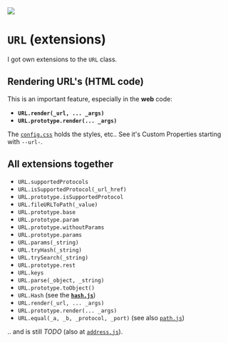 <img src="https://kekse.biz/github.php?draw&text=`URL`&override=github:v4" />

# **`URL`** (extensions)
I got own extensions to the `URL` class.

## Rendering URL's (HTML code)
This is an important feature, especially in the **web** code:

* **`URL.render(_url, ... _args)`**
* **`URL.prototype.render(... _args)`**

The [`config.css`](../../../css/config.css) holds the styles, etc..
See it's Custom Properties starting with `--url-`.

## All extensions together
* `URL.supportedProtocols`
* `URL.isSupportedProtocol(_url_href)`
* `URL.prototype.isSupportedProtocol`
* `URL.fileURLToPath(_value)`
* `URL.prototype.base`
* `URL.prototype.param`
* `URL.prototype.withoutParams`
* `URL.prototype.params`
* `URL.params(_string)`
* `URL.tryHash(_string)`
* `URL.trySearch(_string)`
* `URL.prototype.rest`
* `URL.keys`
* `URL.parse(_object, _string)`
* `URL.prototype.toObject()`
* `URL.Hash` (see the [**`hash.js`**](../web/hash.md))
* `URL.render(_url, ... _args)`
* `URL.prototype.render(... _args)`
* `URL.equal(_a, _b, _protocol, _port)` (see also [`path.js`](../lib/path.md))

.. and is still *TODO* (also at [`address.js`](address.md)).

